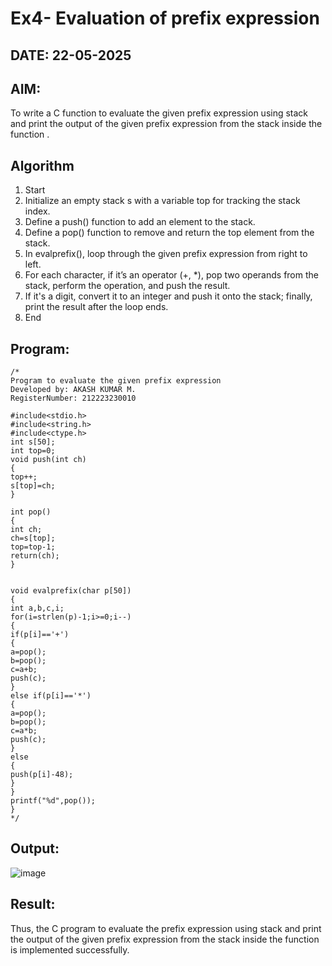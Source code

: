 # Ex4- Evaluation of prefix expression
## DATE: 22-05-2025
## AIM:
To write a C function to evaluate the given prefix expression using stack and print the output of the given prefix expression from the stack inside the function . 

## Algorithm
1. Start 
2. Initialize an empty stack s with a variable top for tracking the stack index. 
3. Define a push() function to add an element to the stack. 
4. Define a pop() function to remove and return the top element from the stack. 
5. In evalprefix(), loop through the given prefix expression from right to left. 
6. For each character, if it’s an operator (+, *), pop two operands from the stack, perform the 
   operation, and push the result. 
7. If it's a digit, convert it to an integer and push it onto the stack; finally, print the         result after the loop ends. 
8. End

## Program:
```
/*
Program to evaluate the given prefix expression
Developed by: AKASH KUMAR M.
RegisterNumber: 212223230010

#include<stdio.h> 
#include<string.h> 
#include<ctype.h> 
int s[50]; 
int top=0; 
void push(int ch) 
{ 
top++; 
s[top]=ch; 
} 
 
int pop() 
{ 
int ch; 
ch=s[top]; 
top=top-1; 
return(ch); 
} 
  
  
void evalprefix(char p[50]) 
{ 
int a,b,c,i; 
for(i=strlen(p)-1;i>=0;i--) 
{ 
if(p[i]=='+') 
{ 
a=pop(); 
b=pop(); 
c=a+b; 
push(c); 
} 
else if(p[i]=='*') 
{ 
a=pop(); 
b=pop(); 
c=a*b; 
push(c); 
} 
else 
{ 
push(p[i]-48); 
} 
} 
printf("%d",pop()); 
}
*/
```

## Output:
![image](https://github.com/user-attachments/assets/45f744d4-f6fd-41aa-95f2-71854b06b9b4)

## Result:
Thus, the C program to evaluate the prefix expression using stack and print the output of the given prefix expression from the stack inside the function is implemented successfully.
